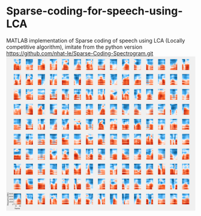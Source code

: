 # Sparse-coding-for-speech-using-LCA
MATLAB implementation of Sparse coding of speech using LCA (Locally competitive algorithm), imitate from the python version https://github.com/nhat-le/Sparse-Coding-Spectrogram.git
![image](https://github.com/ChainShoeTall/Sparse-coding-for-speech-using-LCA/raw/master/basisfunctions.png)
